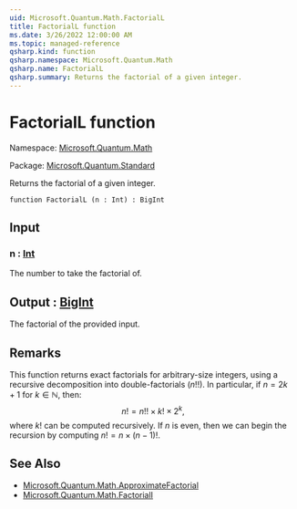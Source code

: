 ```yaml
---
uid: Microsoft.Quantum.Math.FactorialL
title: FactorialL function
ms.date: 3/26/2022 12:00:00 AM
ms.topic: managed-reference
qsharp.kind: function
qsharp.namespace: Microsoft.Quantum.Math
qsharp.name: FactorialL
qsharp.summary: Returns the factorial of a given integer.
---
```


# FactorialL function

Namespace: [Microsoft.Quantum.Math](xref:Microsoft.Quantum.Math)

Package: [Microsoft.Quantum.Standard](https://nuget.org/packages/Microsoft.Quantum.Standard)


Returns the factorial of a given integer.

```qsharp
function FactorialL (n : Int) : BigInt
```


## Input

### n : [Int](xref:microsoft.quantum.qsharp.valueliterals#int-literals)

The number to take the factorial of.



## Output : [BigInt](xref:microsoft.quantum.qsharp.valueliterals#bigint-literals)

The factorial of the provided input.

## Remarks

This function returns exact factorials for arbitrary-size integers,using a recursive decomposition into double-factorials ($n!!$).In particular, if $n = 2k + 1$ for $k \in \mathbb{N}$, then:$$n! = n!! \times k! \times 2^k,$$where $k!$ can be computed recursively. If $n$ is even, then we canbegin the recursion by computing $n! = n \times (n - 1)!$.

## See Also

- [Microsoft.Quantum.Math.ApproximateFactorial](xref:Microsoft.Quantum.Math.ApproximateFactorial)
- [Microsoft.Quantum.Math.FactorialI](xref:Microsoft.Quantum.Math.FactorialI)